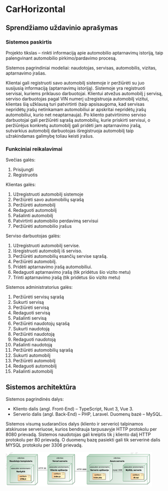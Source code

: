 # CarHorizontal

## Sprendžiamo uždavinio aprašymas 

### Sistemos paskirtis

<p>Projekto tikslas – rinkti informaciją apie automobilio aptarnavimų istoriją, taip palengvinant automobilio pirkimo/pardavimo procesą.</p>
<p>Sistemos pagrindiniai modeliai: naudotojas, servisas, automobilis, vizitas, aptarnavimo įrašas.</p>
<p>Klientai gali registruoti savo automobilį sistemoje ir peržiūrėti su juo susijusią informaciją (aptarnavimų istoriją). Sistemoje yra registruoti servisai, kuriems priklauso darbuotojai. Klientui atvežus automobilį į servisą, serviso darbuotojas pagal VIN numerį užregistruoja automobilį vizitui, klientas šią užklausą turi patvirtinti (taip apsisaugoma, kad servisas nepridėtų įrašų netinkamam automobiliui ar apskritai nepridėtų įrašų automobiliui, kurio net neaptarnauja). Po kliento patvirtinimo serviso darbuotojai gali peržiūrėti sąrašą automobilių, kurie priskirti servisui, o peržiūrėjus konkretų automobilį gali pridėti jam aptarnavimo įrašą, sutvarkius automobilį darbuotojas išregistruoja automobilį taip užrakindamas galimybę toliau keisti įrašus.</p>

### Funkciniai reikalavimai

Svečias galės:
1.	Prisijungti
2.	Registruotis

Klientas galės:

1.	Užregistruoti automobilį sistemoje
2.	Peržiūrėti savo automobilių sąrašą
3.	Peržiūrėti automobilį
4.	Redaguoti automobilį
5.	Pašalinti automobilį
6.	Patvirtinti automobilio perdavimą servisui
7.  Peržiūrėti automobilio įrašus

Serviso darbuotojas galės:

1.	Užregistruoti automobilį servise.
2.	Išregistruoti automobilį iš serviso.
3.	Peržiūrėti automobilių esančių servise sąrašą.
4.	Peržiūrėti automobilį.
5.	Pridėti aptarnavimo įrašą automobiliui.
6.	Redaguoti aptarnavimo įrašą (tik pridėtus šio vizito metu)
7.	Trinti aptarnavimo įrašą (tik pridėtus šio vizito metu)

Sistemos administratorius galės:

1.	Peržiūrėti servisų sąrašą
2.	Sukurti servisą
3.	Peržiūrėti servisą
4.	Redaguoti servisą
5.	Pašalinti servisą
6.	Peržiūrėti naudotojų sąrašą
7.	Sukurti naudotoją
8.	Peržiūrėti naudotoją
9.	Redaguoti naudotoją
10.	Pašalinti naudotoją
11.	Peržiūrėti automobilių sąrašą
12. Sukurti automobilį
13. Peržiūrėti automobilį
14. Redaguoti automobilį
15. Pašalinti automobilį

## Sistemos architektūra
Sistemos pagrindinės dalys:
- Kliento dalis (angl. Front-End) – TypeScript, Nuxt 3, Vue 3.
- Serverio dalis (angl. Back-End) – PHP, Laravel. Duomenų bazė – MySQL.
<p>Sistemos visumą sudarančios dalys (kliento ir serverio) talpinamos atskiruose serveriuose, kurios bendrauja tarpusavyje HTTP protokolu per 8080 prievadą. Sistemos naudotojas gali kreiptis tik į kliento dalį HTTP protokolu per 80 prievadą. O duomenų bazę pasiekti gali tik serverinė dalis MYSQL protokolu per 3306 prievadą.</p>

![Deployment diagrama](./deployment.png "Deployment diagrama")